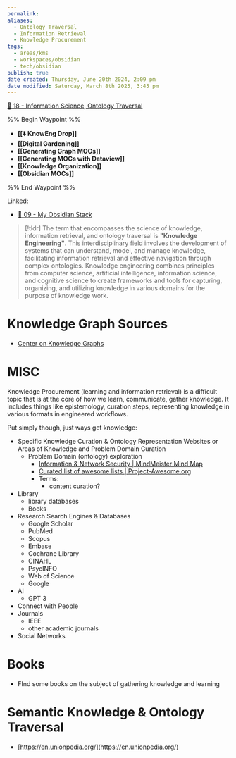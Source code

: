```yaml
---
permalink: 
aliases:
  - Ontology Traversal
  - Information Retrieval
  - Knowledge Procurement
tags:
  - areas/kms
  - workspaces/obsidian
  - tech/obsidian
publish: true
date created: Thursday, June 20th 2024, 2:09 pm
date modified: Saturday, March 8th 2025, 3:45 pm
---
```


[📁 18 - Information Science, Ontology Traversal](../📁%2018%20-%20Information%20Science,%20Ontology%20Traversal/📁%2018%20-%20Information%20Science,%20Ontology%20Traversal.md)

%% Begin Waypoint %%
- **[[⬇️ KnowEng Drop]]**
- **[[Digital Gardening]]**
- **[[Generating Graph MOCs]]**
- **[[Generating MOCs with Dataview]]**
- **[[Knowledge Organization]]**
- **[[Obsidian MOCs]]**

%% End Waypoint %%

Linked:
- [📁 09 - My Obsidian Stack](../📁%2009%20-%20My%20Obsidian%20Stack/📁%2009%20-%20My%20Obsidian%20Stack.md) 

> [!tldr] The term that encompasses the science of knowledge, information retrieval, and ontology traversal is **"Knowledge Engineering"**. This interdisciplinary field involves the development of systems that can understand, model, and manage knowledge, facilitating information retrieval and effective navigation through complex ontologies. Knowledge engineering combines principles from computer science, artificial intelligence, information science, and cognitive science to create frameworks and tools for capturing, organizing, and utilizing knowledge in various domains for the purpose of knowledge work.

# Knowledge Graph Sources

- [Center on Knowledge Graphs](https://usc-isi-i2.github.io/home/)

# MISC

Knowledge Procurement (learning and information retrieval) is a difficult topic that is at the core of how we learn, communicate, gather knowledge. It includes things like epistemology, curation steps, representing knowledge in various formats in engineered workflows.

Put simply though, just ways get knowledge:

- Specific Knowledge Curation & Ontology Representation Websites or Areas of Knowledge and Problem Domain Curation
    - Problem Domain (ontology) exploration
        - [Information & Network Security | MindMeister Mind Map](https://www.mindmeister.com/698293731/information-network-security)
        - [Curated list of awesome lists | Project-Awesome.org](https://project-awesome.org/)
        - Terms:
            - content curation?
- Library
    - library databases
    - Books
- Research Search Engines & Databases
    - Google Scholar
    - PubMed
    - Scopus
    - Embase
    - Cochrane Library
    - CINAHL
    - PsycINFO
    - Web of Science
    - Google
- AI
    - GPT 3
- Connect with People
- Journals
    - IEEE
    - other academic journals
- Social Networks

# Books

- FInd some books on the subject of gathering knowledge and learning

# Semantic Knowledge & Ontology Traversal

- [https://en.unionpedia.org/](https://en.unionpedia.org/)